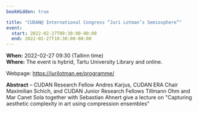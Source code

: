 ```yaml
---
bookHidden: true

title: "CUDAN@ International Congress “Juri Lotman’s Semiosphere”"
event:
  start: 2022-02-27T09:30:00-00:00
  end: 2022-02-27T10:30:00-00:00
---
```


**When:** 2022-02-27 09:30 (Tallinn time)  
**Where:** The event is hybrid, Tartu University Library and online.  

Webpage: https://jurilotman.ee/programme/ 

<!--more-->
**Abstract** – CUDAN Research Fellow Andres Karjus, CUDAN ERA Chair Maximilian Schich, and CUDAN Junior Research Fellows Tillmann Ohm and Mar Canet Sola together with Sebastian Ahnert give a lecture on "Capturing aesthetic complexity in art using compression ensembles"
